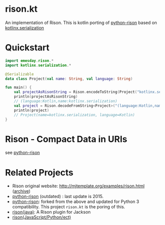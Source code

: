 # rison.kt

An implementation of Rison.
This is kotlin porting of [python-rison](https://github.com/betodealmeida/python-rison) based on
[kotlinx.serialization](https://github.com/Kotlin/kotlinx.serialization)

# Quickstart

```kotlin
import emesday.rison.*
import kotlinx.serialization.*

@Serializable
data class Project(val name: String, val language: String)

fun main() {
    val projectAsRisonString = Rison.encodeToString(Project("kotlinx.serialization", "Kotlin"))
    println(projectAsRisonString)
    // (language:Kotlin,name:kotlinx.serialization)
    val project = Rison.decodeFromString<Project>("(language:Kotlin,name:kotlinx.serialization)")
    println(project)
    // Project(name=kotlinx.serialization, language=Kotlin)
}
```

# Rison - Compact Data in URIs

see [python-rison](https://github.com/betodealmeida/python-rison#rison---compact-data-in-uris)

# Related Projects

- Rison original
  website: http://mjtemplate.org/examples/rison.html ([archive](https://web.archive.org/web/20130910064110/http://www.mjtemplate.org/examples/rison.html))
- [python-rison](https://github.com/pifantastic/python-rison) (outdated) : last update is 2015.
- [python-rison](https://github.com/betodealmeida/python-rison):
  forked from the above and updated for Python 3 compatibility. This project `rison.kt` is the poring of this.
- [rison(java)](https://github.com/bazaarvoice/rison): A Rison plugin for Jackson
- [rison(JavaScript/Python/ect)](https://github.com/Nanonid/rison)
